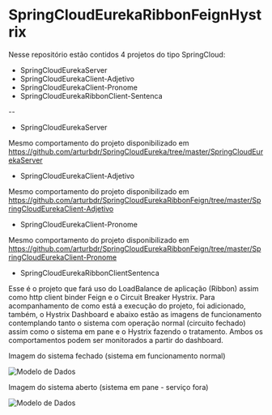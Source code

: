 # SpringCloudEurekaRibbonFeignHystrix
Nesse repositório estão contidos 4 projetos do tipo SpringCloud:

- SpringCloudEurekaServer
- SpringCloudEurekaClient-Adjetivo
- SpringCloudEurekaClient-Pronome
- SpringCloudEurekaRibbonClient-Sentenca
 
--

- SpringCloudEurekaServer

Mesmo comportamento do projeto disponibilizado em https://github.com/arturbdr/SpringCloudEureka/tree/master/SpringCloudEurekaServer

- SpringCloudEurekaClient-Adjetivo

Mesmo comportamento do projeto disponibilizado em https://github.com/arturbdr/SpringCloudEurekaRibbonFeign/tree/master/SpringCloudEurekaClient-Adjetivo


- SpringCloudEurekaClient-Pronome

Mesmo comportamento do projeto disponibilizado em https://github.com/arturbdr/SpringCloudEurekaRibbonFeign/tree/master/SpringCloudEurekaClient-Pronome

- SpringCloudEurekaRibbonClientSentenca
 
Esse é o projeto que fará uso do LoadBalance de aplicação (Ribbon) assim como http client binder Feign e o Circuit Breaker Hystrix. 
Para acompanhamento de como está a execução do projeto, foi adicionado, também, o Hystrix Dashboard e abaixo estão as imagens de funcionamento contemplando tanto o sistema com operação normal (circuito fechado) assim como o sistema em pane e o Hystrix fazendo o tratamento.
Ambos os comportamentos podem ser monitorados a partir do dashboard.


Imagem do sistema fechado (sistema em funcionamento normal)

![Modelo de Dados](https://github.com/arturbdr/SpringCloudEurekaRibbonHystrix/blob/master/documentacao/img/circuitoFechado-sistemaOk.png "")

Imagem do sistema aberto (sistema em pane - serviço fora)

![Modelo de Dados](https://github.com/arturbdr/SpringCloudEurekaRibbonHystrix/blob/master/documentacao/img/circuitoAberto-SistemaDown.png "")
